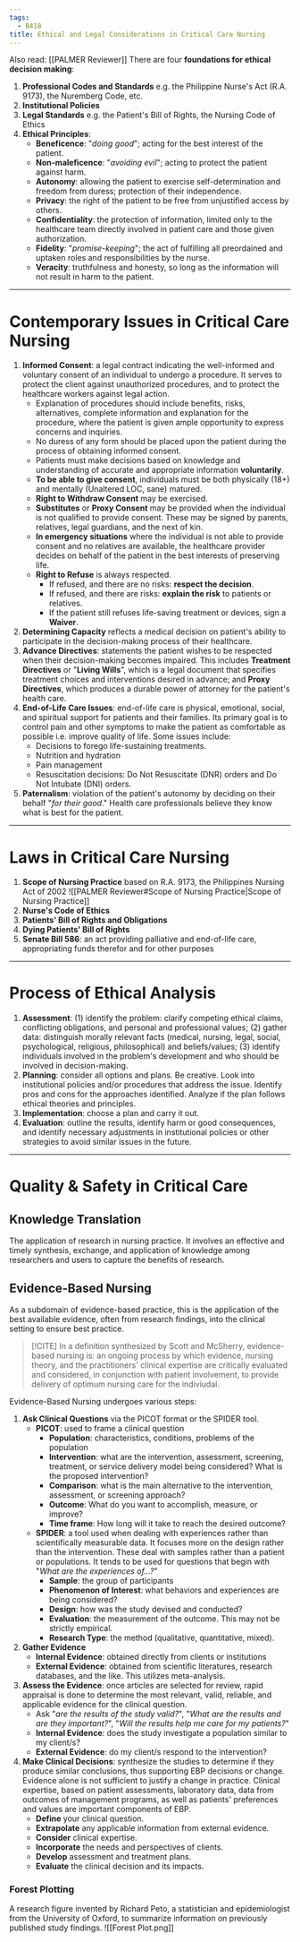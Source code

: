 ```yaml
---
tags:
  - B418
title: Ethical and Legal Considerations in Critical Care Nursing
---
```

Also read: [[PALMER Reviewer]]
There are four **foundations for ethical decision making**:
1. **Professional Codes and Standards** e.g. the Philippine Nurse's Act (R.A. 9173), the Nuremberg Code, etc.
2. **Institutional Policies**
3. **Legal Standards** e.g. the Patient's Bill of Rights, the Nursing Code of Ethics
4. **Ethical Principles**:
	- **Beneficence**: "*doing good*"; acting for the best interest of the patient.
	- **Non-maleficence**: "*avoiding evil*"; acting to protect the patient against harm.
	- **Autonomy**: allowing the patient to exercise self-determination and freedom from duress; protection of their independence.
	- **Privacy**: the right of the patient to be free from unjustified access by others.
	- **Confidentiality**: the protection of information, limited only to the healthcare team directly involved in patient care and those given authorization.
	- **Fidelity**: "*promise-keeping*"; the act of fulfilling all preordained and uptaken roles and responsibilities by the nurse.
	- **Veracity**: truthfulness and honesty, so long as the information will not result in harm to the patient.
___
# Contemporary Issues in Critical Care Nursing
1. **Informed Consent**: a legal contract indicating the well-informed and voluntary consent of an individual to undergo a procedure. It serves to protect the client against unauthorized procedures, and to protect the healthcare workers against legal action.
	- Explanation of procedures should include benefits, risks, alternatives, complete information and explanation for the procedure, where the patient is given ample opportunity to express concerns and inquiries.
	- No duress of any form should be placed upon the patient during the process of obtaining informed consent.
	- Patients must make decisions based on knowledge and understanding of  accurate and appropriate information **voluntarily**.
	- **To be able to give consent**, individuals must be both physically (18+) and mentally (Unaltered LOC, sane) matured.
	- **Right to Withdraw Consent** may be exercised.
	- **Substitutes** or **Proxy Consent** may be provided when the individual is not qualified to provide consent. These may be signed by parents, relatives, legal guardians, and the next of kin.
	- **In emergency situations** where the individual is not able to provide consent and no relatives are available, the healthcare provider decides on behalf of the patient in the best interests of preserving life.
	- **Right to Refuse** is always respected.
		- If refused, and there are no risks: **respect the decision**.
		- If refused, and there are risks: **explain the risk** to patients or relatives.
		- If the patient still refuses life-saving treatment or devices, sign a **Waiver**.
2. **Determining Capacity** reflects a medical decision on patient's ability to participate in the decision-making process of their healthcare.
3. **Advance Directives**: statements the patient wishes to be respected when their decision-making becomes impaired. This includes **Treatment Directives** or "**Living Wills**", which is a legal document that specifies treatment choices and interventions desired in advance; and **Proxy Directives**, which produces a durable power of attorney for the patient's health care.
4. **End-of-Life Care Issues**: end-of-life care is physical, emotional, social, and spiritual support for patients and their families. Its primary goal is to control pain and other symptoms to make the patient as comfortable as possible i.e. improve quality of life. Some issues include:
	- Decisions to forego life-sustaining treatments.
	- Nutrition and hydration
	- Pain management
	- Resuscitation decisions: Do Not Resuscitate (DNR) orders and Do Not Intubate (DNI) orders.
5. **Paternalism**: violation of the patient's autonomy by deciding on their behalf "*for their good*." Health care professionals believe they know what is best for the patient.
___
# Laws in Critical Care Nursing
1. **Scope of Nursing Practice** based on R.A. 9173, the Philippines Nursing Act of 2002
![[PALMER Reviewer#Scope of Nursing Practice|Scope of Nursing Practice]]
2. **Nurse's Code of Ethics**
3. **Patients' Bill of Rights and Obligations**
4. **Dying Patients' Bill of Rights**
5. **Senate Bill 586**: an act providing palliative and end-of-life care, appropriating funds therefor and for other purposes
___
# Process of Ethical Analysis
1. **Assessment**: (1) identify the problem: clarify competing ethical claims, conflicting obligations, and personal and professional values; (2) gather data: distinguish morally relevant facts (medical, nursing, legal, social, psychological, religious, philosophical) and beliefs/values; (3) identify individuals involved in the problem's development and who should be involved in decision-making.
2. **Planning**: consider all options and plans. Be creative. Look into institutional policies and/or procedures that address the issue. Identify pros and cons for the approaches identified. Analyze if the plan follows ethical theories and principles.
3. **Implementation**: choose a plan and carry it out.
4. **Evaluation**: outline the results, identify harm or good consequences, and identify necessary adjustments in institutional policies or other strategies to avoid similar issues in the future.
___
# Quality & Safety in Critical Care
## Knowledge Translation
The application of research in nursing practice. It involves an effective and timely synthesis, exchange, and application of knowledge among researchers and users to capture the benefits of research.
## Evidence-Based Nursing
As a subdomain of evidence-based practice, this is the application of the best available evidence, often from research findings, into the clinical setting to ensure best practice.
>[!CITE] In a definition synthesized by Scott and McSherry, evidence-based nursing is:
>an ongoing process by which evidence, nursing theory, and the practitioners' clinical expertise are critically evaluated and considered, in conjunction with patient involvement, to provide delivery of optimum nursing care for the indiviudal.

Evidence-Based Nursing undergoes various steps:
1. **Ask Clinical Questions** via the PICOT format or the SPIDER tool.
	- **PICOT**: used to frame a clinical question
		- **Population**: characteristics, conditions, problems of the population
		- **Intervention**: what are the intervention, assessment, screening, treatment, or service delivery model being considered? What is the proposed intervention?
		- **Comparison**: what is the main alternative to the intervention, assessment, or screening approach?
		- **Outcome**: What do you want to accomplish, measure, or improve?
		- **Time frame**: How long will it take to reach the desired outcome?
	- **SPIDER**: a tool used when dealing with experiences rather than scientifically measurable data. It focuses more on the design rather than the intervention. These deal with samples rather than a patient or populations. It tends to be used for questions that begin with "*What are the experiences of...?*"
		- **Sample**: the group of participants
		- **Phenomenon of Interest**: what behaviors and experiences are being considered?
		- **Design**: how was the study devised and conducted?
		- **Evaluation**: the measurement of the outcome. This may not be strictly empirical.
		- **Research Type**: the method (qualitative, quantitative, mixed).
2. **Gather Evidence**
	- **Internal Evidence**: obtained directly from clients or institutions
	- **External Evidence**: obtained from scientific literatures, research databases, and the like. This utilizes meta-analysis.
3. **Assess the Evidence**: once articles are selected for review, rapid appraisal is done to determine the most relevant, valid, reliable, and applicable evidence for the clinical question.
	- Ask "*are the results of the study valid?*", "*What are the results and are they important?*", "*Will the results help me care for my patients?*"
	- **Internal Evidence**: does the study investigate a population similar to my client/s?
	- **External Evidence**: do my client/s respond to the intervention?
4. **Make Clinical Decisions**: synthesize the studies to determine if they produce similar conclusions, thus supporting EBP decisions or change. Evidence alone is not sufficient to justify a change in practice. Clinical expertise, based on patient assessments, laboratory data, data from outcomes of management programs, as well as patients' preferences and values are important components of EBP.
	- **Define** your clinical question.
	- **Extrapolate** any applicable information from external evidence.
	- **Consider** clinical expertise.
	- **Incorporate** the needs and perspectives of clients.
	- **Develop** assessment and treatment plans.
	- **Evaluate** the clinical decision and its impacts.

### Forest Plotting
A research figure invented by Richard Peto, a statistician and epidemiologist from the University of Oxford, to summarize information on previously published study findings.
![[Forest Plot.png]]